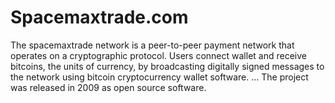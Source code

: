 # Spacemaxtrade.com
The spacemaxtrade network is a peer-to-peer payment network that operates on a cryptographic protocol. Users connect wallet and receive bitcoins, the units of currency, by broadcasting digitally signed messages to the network using bitcoin cryptocurrency wallet software. ... The project was released in 2009 as open source software.
